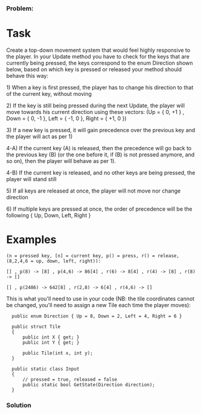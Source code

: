 ### Problem:
<h1>Task</h1>

<p>Create a top-down movement system that would feel highly responsive to the player. In your Update method you have to check for the keys that are currently being pressed, the keys correspond to the enum Direction shown below, based on which key is pressed or released your method should behave this way:</p>
<p>1) When a key is first pressed, the player has to change his direction to that of the current key, without moving</p>
<p>2) If the key is still being pressed during the next Update, the player will move towards his current direction using these vectors: (Up = { 0, +1 } , Down = { 0, -1 }, Left = { -1, 0 }, Right = { +1, 0 })</p>
<p>3) If a new key is pressed, it will gain precedence over the previous key and the player will act as per 1)</p>
<p>4-A) If the current key (A) is released, then the precedence will go back to the previous key (B) (or the one before it, if (B) is not pressed anymore, and so on), then the player will behave as per 1).</p>
<p>4-B) If the current key is released, and no other keys are being pressed, the player will stand still</p>
<p>5) If all keys are released at once, the player will not move nor change direction</p>
<p>6) If multiple keys are pressed at once, the order of precedence will be the following { Up, Down, Left, Right } </p>
<h1>Examples</h1>

<pre><code>(n = pressed key, [n] = current key, p() = press, r() = release, (8,2,4,6 = up, down, left, right)):

[] , p(8) -&gt; [8] , p(4,6) -&gt; 86[4] , r(6) -&gt; 8[4] , r(4) -&gt; [8] , r(8) -&gt; []

[] , p(2486) -&gt; 642[8] , r(2,8) -&gt; 6[4] , r(4,6) -&gt; []</code></pre><p>This is what you&apos;ll need to use in your code (NB: the tile coordinates cannot be changed, you&apos;ll need to assign a new Tile each time the player moves):</p>
<pre><code class="language-csharp">  <span class="hljs-keyword">public</span> <span class="hljs-keyword">enum</span> Direction { Up = <span class="hljs-number">8</span>, Down = <span class="hljs-number">2</span>, Left = <span class="hljs-number">4</span>, Right = <span class="hljs-number">6</span> }

  <span class="hljs-keyword">public</span> <span class="hljs-keyword">struct</span> Tile
  {
      <span class="hljs-keyword">public</span> <span class="hljs-keyword">int</span> X { <span class="hljs-keyword">get</span>; }
      <span class="hljs-keyword">public</span> <span class="hljs-keyword">int</span> Y { <span class="hljs-keyword">get</span>; }

      <span class="hljs-function"><span class="hljs-keyword">public</span> <span class="hljs-title">Tile</span>(<span class="hljs-params"><span class="hljs-keyword">int</span> x, <span class="hljs-keyword">int</span> y</span>)</span>;
  }

  <span class="hljs-keyword">public</span> <span class="hljs-keyword">static</span> <span class="hljs-keyword">class</span> <span class="hljs-title">Input</span>
  {
      <span class="hljs-comment">// pressed = true, released = false</span>
      <span class="hljs-function"><span class="hljs-keyword">public</span> <span class="hljs-keyword">static</span> <span class="hljs-keyword">bool</span> <span class="hljs-title">GetState</span>(<span class="hljs-params">Direction direction</span>)</span>;
  }</code></pre>
<pre style="display: none;"><code class="language-python"><span class="hljs-class"><span class="hljs-keyword">class</span> <span class="hljs-title">Tile</span>:</span>

<span class="hljs-meta">    @property</span>
    <span class="hljs-function"><span class="hljs-keyword">def</span> <span class="hljs-title">x</span><span class="hljs-params">(self)</span>:</span>
        <span class="hljs-keyword">return</span> self._x

<span class="hljs-meta">    @property</span>
    <span class="hljs-function"><span class="hljs-keyword">def</span> <span class="hljs-title">y</span><span class="hljs-params">(self)</span>:</span>
        <span class="hljs-keyword">return</span> self._y

    <span class="hljs-function"><span class="hljs-keyword">def</span> <span class="hljs-title">__str__</span><span class="hljs-params">(self)</span>:</span>
        <span class="hljs-keyword">return</span> <span class="hljs-string">&quot;({},{})&quot;</span>.format(self._x, self._y)

<span class="hljs-class"><span class="hljs-keyword">class</span> <span class="hljs-title">Input</span>:</span>

<span class="hljs-meta">    @staticmethod</span>
    <span class="hljs-function"><span class="hljs-keyword">def</span> <span class="hljs-title">get_state</span><span class="hljs-params">(direction)</span>:</span> <span class="hljs-comment"># 2, 4, 6, 8</span>
        <span class="hljs-keyword">return</span> Input.STATES[direction] <span class="hljs-comment"># pressed = true, released = false</span></code></pre>
<pre style="display: none;"><code class="language-java"><span class="hljs-class"><span class="hljs-keyword">class</span> <span class="hljs-title">Tile</span> </span>{
    <span class="hljs-function"><span class="hljs-keyword">public</span> <span class="hljs-title">Tile</span><span class="hljs-params">(<span class="hljs-keyword">int</span> x, <span class="hljs-keyword">int</span> y)</span>
    <span class="hljs-keyword">public</span> <span class="hljs-keyword">int</span> <span class="hljs-title">x</span><span class="hljs-params">()</span>                                   <span class="hljs-comment">// getter</span>
    <span class="hljs-keyword">public</span> <span class="hljs-keyword">int</span> <span class="hljs-title">y</span><span class="hljs-params">()</span>                                   <span class="hljs-comment">// getter</span>

    @Override <span class="hljs-keyword">public</span> String  <span class="hljs-title">toString</span><span class="hljs-params">()</span>              <span class="hljs-comment">// formated as: &quot;(x,y)&quot;</span>
    @Override <span class="hljs-keyword">public</span> <span class="hljs-keyword">int</span>     <span class="hljs-title">hashCode</span><span class="hljs-params">()</span> 
    @Override <span class="hljs-keyword">public</span> <span class="hljs-keyword">boolean</span> <span class="hljs-title">equals</span><span class="hljs-params">(Object other)</span>
}

class Input </span>{
    <span class="hljs-function"><span class="hljs-keyword">public</span> <span class="hljs-keyword">static</span> <span class="hljs-keyword">boolean</span> <span class="hljs-title">getState</span><span class="hljs-params">(<span class="hljs-keyword">int</span> direction)</span>    <span class="hljs-comment">// pressed = true, released = false</span>
}</span></code></pre>

### Solution